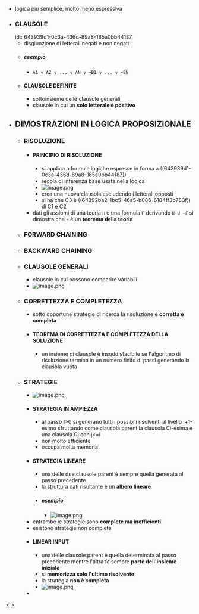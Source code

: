 - logica piu semplice, molto meno espressiva
- ### CLAUSOLE
  id:: 643939d1-0c3a-436d-89a8-185a0bb44187
	- disgiunzione di letterali negati e non negati
	- ##### esempio
		- `A1 v A2 v ... v AN v ~B1 v ... v ~BN`
	- #### CLAUSOLE DEFINITE
		- sottoinsieme delle clausole generali
		- clausole in cui un **solo letterale è positivo**
- ## DIMOSTRAZIONI IN LOGICA PROPOSIZIONALE
	- ### RISOLUZIONE
		- #### PRINCIPIO DI RISOLUZIONE
			- si applica a formule logiche espresse in forma a ((643939d1-0c3a-436d-89a8-185a0bb44187))
			- regola di inferenza base usata nella logica
			- ![image.png](../assets/image_1681472304157_0.png)
			- crea una nuova clausola escludendo i letterali opposti
			- si ha che C3 è ((64392ba2-1bc5-46a5-b086-6184ff3b783f)) di C1 e C2
		- dati gli assiomi di una teoria `H` e una formula `F` derivando `H U ~F` si dimostra che `F` è un **teorema della teoria**
	- ### FORWARD CHAINING
	- ### BACKWARD CHAINING
	- ### CLAUSOLE GENERALI
		- clausole in cui possono comparire variabili
		- ![image.png](../assets/image_1682580092253_0.png)
	- ### CORRETTEZZA E COMPLETEZZA
		- sotto opportune strategie di ricerca la risoluzione è **corretta e completa**
		- #### TEOREMA DI CORRETTEZZA E COMPLETEZZA DELLA SOLUZIONE
			- un insieme di clausole è insoddisfacibile se l'algoritmo di risoluzione termina in un numero finito di passi generando la clausola vuota
	- ### STRATEGIE
		- ![image.png](../assets/image_1682581936572_0.png)
		- #### STRATEGIA IN AMPIEZZA
			- al passo I>0 si generano tutti i possibili risolventi al livello i+1-esimo sfruttando come clausola parent la  clausola Ci-esima e una clausola Cj con j<=i
			- non molto efficiente
			- occupa molta memoria
		- #### STRATEGIA LINEARE
			- una delle due clausole parent è sempre quella generata al passo precedente
			- la struttura dati risultante è un **albero lineare**
			- ##### esempio
				- ![image.png](../assets/image_1682582344287_0.png)
		- entrambe le strategie sono **complete ma inefficienti**
		- esistono strategie non complete
		- #### LINEAR INPUT
			- una delle clausole parent è quella determinata al passo precedente mentre l'altra fa sempre **parte dell'insieme iniziale**
			- si **memorizza solo l'ultimo risolvente**
			- la strategia **non è completa**
			- ![image.png](../assets/image_1682582637711_0.png)
		-
[<](pages/computer_vision/object_detection/instance_level_object_detection.md) [>](pages/computer_vision/object_detection/shape_based_matching.md)
